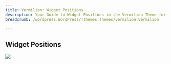 ```yaml
---
title: Vermilion: Widget Positions
description: Your Guide to Widget Positions in the Vermilion Theme for WordPress
breadcrumb: /wordpress:WordPress/!themes:Themes/vermilion:Vermilion

---
```


Widget Positions
-----

![][positions]

[positions]: assets/positions.jpg